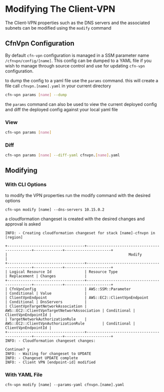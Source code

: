 # Modifying The Client-VPN

The Client-VPN properties such as the DNS servers and the associated subnets can be modified using the `modify` command


## CfnVpn Configuration

By default `cfn-vpn` configuration is managed in a SSM parameter name `/cfnvpn/config/[name]`. This config can be dumped to a YAML file if you wish to manage through source control and use for updating `cfn-vpn` configuration.

to dump the config to a yaml file use the `params` command. this will create a file call `cfnvpn.[name].yaml` in your current directory

```sh
cfn-vpn params [name] --dump
```

the `params` command can also be used to view the current deployed config and diff the deployed config against your local yaml file

### View

```sh
cfn-vpn params [name]
```

### Diff

```sh
cfn-vpn params [name] --diff-yaml cfnvpn.[name].yaml
```

## Modifying

### With CLI Options

to modify the VPN properties run the modify command with the desired options

```
cfn-vpn modify [name] --dns-servers 10.15.0.2
```

a cloudformation changeset is created with the desired changes and approval is asked

```
INFO: - Creating cloudformation changeset for stack [name]-cfnvpn in [region]

+-----------------------------------+---------------------------------------------+-------------+---------------------+
|                                                       Modify                                                        |
+-----------------------------------+---------------------------------------------+-------------+---------------------+
| Logical Resource Id               | Resource Type                               | Replacement | Changes             |
+-----------------------------------+---------------------------------------------+-------------+---------------------+
| CfnVpnConfig                      | AWS::SSM::Parameter                         | Conditional | Value               |
| ClientVpnEndpoint                 | AWS::EC2::ClientVpnEndpoint                 | Conditional | DnsServers          |
| ClientVpnTargetNetworkAssociation | AWS::EC2::ClientVpnTargetNetworkAssociation | Conditional | ClientVpnEndpointId |
| TargetNetworkAuthorizationRule    | AWS::EC2::ClientVpnAuthorizationRule        | Conditional | ClientVpnEndpointId |
+-----------------------------------+---------------------------------------------+-------------+---------------------+
INFO: - Cloudformation changeset changes:

Continue? y
INFO: - Waiting for changeset to UPDATE
INFO: - Changeset UPDATE complete
INFO: - Client VPN [endpoint-id] modified
```

### With YAML File

```
cfn-vpn modify [name] --params-yaml cfnvpn.[name].yaml
```